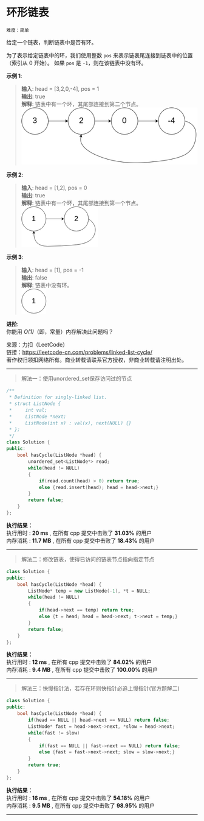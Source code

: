 # 环形链表 #  
`难度：简单` 

给定一个链表，判断链表中是否有环。  

为了表示给定链表中的环，我们使用整数 `pos` 来表示链表尾连接到链表中的位置（索引从 0 开始）。 如果 `pos` 是 `-1`，则在该链表中没有环。  

**示例 1**:  
>**输入**: head = [3,2,0,-4], pos = 1  
>**输出**: true  
>**解释**: 链表中有一个环，其尾部连接到第二个节点。  
!["示例图1"](./pic/circularlinkedlist.png "环形链表")

**示例 2**:  
>**输入**: head = [1,2], pos = 0  
>**输出**: true  
>**解释**: 链表中有一个环，其尾部连接到第一个节点。  
!["示例图2"](./pic/circularlinkedlist_test2.png "环形链表")

**示例 3**:  
>**输入**: head = [1], pos = -1  
>**输出**: false  
>**解释**: 链表中没有环。  
!["示例图3"](./pic/circularlinkedlist_test3.png "普通链表")

**进阶**:  
你能用 *O(1)*（即，常量）内存解决此问题吗？

来源：力扣（LeetCode）  
链接：https://leetcode-cn.com/problems/linked-list-cycle/  
著作权归领扣网络所有。商业转载请联系官方授权，非商业转载请注明出处。  

---  
>解法一：使用unordered_set保存访问过的节点  

```C++  
/**
 * Definition for singly-linked list.
 * struct ListNode {
 *     int val;
 *     ListNode *next;
 *     ListNode(int x) : val(x), next(NULL) {}
 * };
 */
class Solution {
public:
    bool hasCycle(ListNode *head) {
        unordered_set<ListNode*> read;
        while(head != NULL)
        {
            if(read.count(head) > 0) return true;
            else {read.insert(head); head = head->next;}
        }
        return false;
    }
};
```  

**执行结果：**  
执行用时 : **20 ms** , 在所有 cpp 提交中击败了 **31.03%** 的用户  
内存消耗 : **11.7 MB** , 在所有 cpp 提交中击败了 **18.43%** 的用户  

---  
>解法二：修改链表，使得已访问的链表节点指向指定节点  

```C++  
class Solution {
public:
    bool hasCycle(ListNode *head) {
        ListNode* temp = new ListNode(-1), *t = NULL;
        while(head != NULL)
        {
            if(head->next == temp) return true;
            else {t = head; head = head->next; t->next = temp;}
        }
        return false;
    }
};
```  

**执行结果：**  
执行用时 : **12 ms** , 在所有 cpp 提交中击败了 **84.02%** 的用户  
内存消耗 : **9.4 MB** , 在所有 cpp 提交中击败了 **100.00%** 的用户  

---  
>解法三：快慢指针法，若存在环则快指针必追上慢指针(官方题解二)  

```C++  
class Solution {
public:
    bool hasCycle(ListNode *head) {
        if(head == NULL || head->next == NULL) return false;
        ListNode* fast = head->next->next, *slow = head->next;
        while(fast != slow)
        {
            if(fast == NULL || fast->next == NULL) return false;
            else {fast = fast->next->next; slow = slow->next;}
        }
        return true;
    }
};
```  

**执行结果：**  
执行用时 : **16 ms** , 在所有 cpp 提交中击败了 **54.18%** 的用户  
内存消耗 : **9.5 MB** , 在所有 cpp 提交中击败了 **98.95%** 的用户  

---  